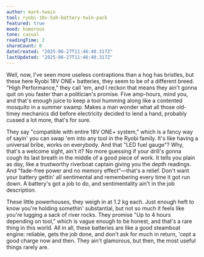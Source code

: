 ```yaml
---
author: mark-twain
tool: ryobi-18v-5ah-battery-twin-pack
featured: true
mood: humorous
tone: casual
readingTime: 2
shareCount: 0
dateCreated: "2025-06-27T11:46:40.317Z"
lastUpdated: "2025-06-27T11:46:40.317Z"
---
```


Well, now, I've seen more useless contraptions than a hog has bristles, but these here Ryobi 18V ONE+ batteries, they seem to be of a different breed. "High Performance," they call 'em, and I reckon that means they ain't gonna quit on you faster than a politician's promise. Five amp-hours, mind you, and that's enough juice to keep a tool humming along like a contented mosquito in a summer swamp. Makes a man wonder what all those old-timey mechanics did before electricity decided to lend a hand, probably cussed a lot more, that's for sure.

They say "compatible with entire 18V ONE+ system," which is a fancy way of sayin' you can swap 'em into any tool in the Ryobi family. It's like having a universal bribe, works on everybody. And that "LED fuel gauge"? Why, that's a welcome sight, ain't it? No more guessing if your drill's gonna cough its last breath in the middle of a good piece of work. It tells you plain as day, like a trustworthy riverboat captain giving you the depth readings. And "fade-free power and no memory effect"—that's a relief. Don't want your battery gettin' all sentimental and remembering every time it got run down. A battery's got a job to do, and sentimentality ain't in the job description.

These little powerhouses, they weigh in at 1.2 kg each. Just enough heft to know you're holding somethin' substantial, but not so much it feels like you're lugging a sack of river rocks. They promise "Up to 4 hours depending on tool," which is vague enough to be honest, and that's a rare thing in this world. All in all, these batteries are like a good steamboat engine: reliable, gets the job done, and don't ask for much in return, 'cept a good charge now and then. They ain't glamorous, but then, the most useful things rarely are.
